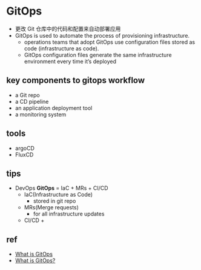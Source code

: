 # GitOps
+ 更改 Git 仓库中的代码和配置来自动部署应用
+ GitOps is used to automate the process of provisioning infrastructure.
    + operations teams that adopt GitOps use configuration files stored as code (infrastructure as code).
    + GitOps configuration files generate the same infrastructure environment every time it’s deployed

## key components to gitops workflow
+ a Git repo
+ a CD pipeline
+ an application deployment tool
+ a monitoring system

## tools
+ argoCD
+ FluxCD


## tips

+ DevOps **GitOps** = IaC + MRs + CI/CD
    + IaC(Infrastructure as Code)
        + stored in git repo
    + MRs(Merge requests)
        + for all infrastructure updates
    + CI/CD
        + 

## ref
+ [What is GitOps](https://www.weave.works/blog/what-is-gitops-really)
+ [What is GitOps? ](https://about.gitlab.com/topics/gitops/)
